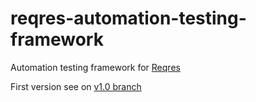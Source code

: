 # reqres-automation-testing-framework
Automation testing framework for [Reqres](https://reqres.in)

First version see on [v1.0 branch](https://github.com/yarocher/reqres-automation-testing-framework/tree/v1.0)
